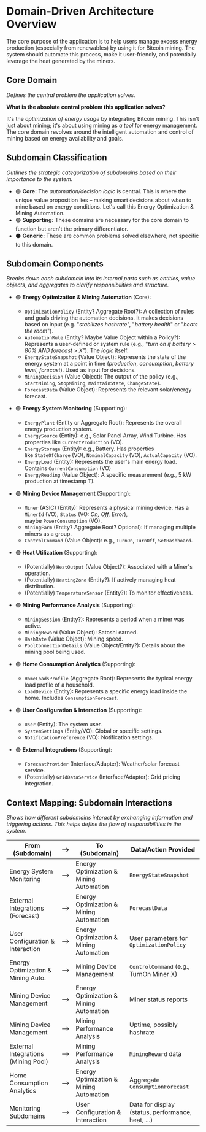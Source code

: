 
# Domain-Driven Architecture Overview

The core purpose of the application is to help users manage excess energy production (especially from renewables) by using it for Bitcoin mining. The system should automate this process, make it user-friendly, and potentially leverage the heat generated by the miners.

## Core Domain

*Defines the central problem the application solves.*

**What is the absolute central problem this application solves?**

It's the *optimization of energy usage* by integrating Bitcoin mining. This isn't just about mining; it's about using mining as *a tool* for energy management. The core domain revolves around the intelligent automation and control of mining based on energy availability and goals.

## Subdomain Classification

*Outlines the strategic categorization of subdomains  based on their importance to the system.*

- 🟢​ **Core:** The *automation/decision logic* is central. This is where the unique value proposition lies – making smart decisions about *when* to mine based on energy conditions. Let's call this Energy Optimization & Mining Automation.
- 🟣 **Supporting:** These domains are necessary for the core domain to function but aren't the primary differentiator.
- ⚫ **Generic:** These are common problems solved elsewhere, not specific to this domain.

## Subdomain Components

*Breaks down each subdomain into its internal parts such as entities, value objects, and aggregates to clarify responsibilities and structure.*

- 🟢 **Energy Optimization & Mining Automation** (Core):
  - `OptimizationPolicy` (Entity? Aggregate Root?): A collection of rules and goals driving the automation decisions. It makes decisions based on input (e.g. "*stabilizes hashrate*", "*battery health*" or "*heats the room*").
  - `AutomationRule` (Entity? Maybe Value Object within a Policy?): Represents a user-defined or system rule (e.g., "*turn on if battery > 80% AND forecast > X*"). The *logic* itself.
  - `EnergyStateSnapshot` (Value Object): Represents the state of the energy system at a point in time (*production*, *consumption*, *battery level*, *forecast*). Used as input for decisions.
  - `MiningDecision` (Value Object): The output of the policy (e.g., `StartMining`, `StopMining`, `MaintainState`, `ChangeState`).
  - `ForecastData` (Value Object): Represents the relevant solar/energy forecast.

- 🟣 **Energy System Monitoring** (Supporting):
  - `EnergyPlant` (Entity or Aggregate Root): Represents the overall energy production system.
  - `EnergySource` (Entity): e.g., Solar Panel Array, Wind Turbine. Has properties like `CurrentProduction` (VO).
  - `EnergyStorage` (Entity): e.g., Battery. Has properties like `StateOfCharge` (VO), `NominalCapacity` (VO), `ActualCapacity` (VO).
  - `EnergyLoad` (Entity): Represents the user's main energy load. Contains `CurrentConsumption` (VO)
  - `EnergyReading` (Value Object): A specific measurement (e.g., 5 kW production at timestamp T).

- 🟣 **Mining Device Management** (Supporting):
  - `Miner` (ASIC) (Entity): Represents a physical mining device. Has a `MinerId` (VO), `Status` (VO: *On, Off, Error*), maybe `PowerConsumption` (VO).
  - `MiningFarm` (Entity? Aggregate Root? Optional): If managing multiple miners as a group.
  - `ControlCommand` (Value Object): e.g., `TurnOn`, `TurnOff`, `SetHashboard`.

- 🟣 **Heat Utilization** (Supporting):
  - (Potentially) `HeatOutput` (Value Object?): Associated with a Miner's operation.
  - (Potentially) `HeatingZone` (Entity?): If actively managing heat distribution.
  - (Potentially) `TemperatureSensor` (Entity?): To monitor effectiveness.

- 🟣 **Mining Performance Analysis** (Supporting):
  - `MiningSession` (Entity?): Represents a period when a miner was active.
  - `MiningReward` (Value Object): Satoshi earned.
  - `HashRate` (Value Object): Mining speed.
  - `PoolConnectionDetails` (Value Object/Entity?): Details about the mining pool being used.

- 🟣 **Home Consumption Analytics** (Supporting):
  - `HomeLoadsProfile` (Aggregate Root): Represents the typical energy load profile of a household.
  - `LoadDevice` (Entity): Represents a specific energy load inside the home. Includes `ConsumptionForecast`.

- 🟣 **User Configuration & Interaction** (Supporting):
  - `User` (Entity): The system user.
  - `SystemSettings` (Entity/VO): Global or specific settings.
  - `NotificationPreference` (VO): Notification settings.

- 🟣 **External Integrations** (Supporting):
  - `ForecastProvider` (Interface/Adapter): Weather/solar forecast service.
  - (Potentially) `GridDataService` (Interface/Adapter): Grid pricing integration.

## Context Mapping: Subdomain Interactions

*Shows how different subdomains interact by exchanging information and triggering actions. This helps define the flow of responsibilities in the system.*

| From (Subdomain)                    | --> | To (Subdomain)                          | Data/Action Provided                              |
| ----------------------------------- | ----| --------------------------------------- | ------------------------------------------------- |
| Energy System Monitoring            | --> | Energy Optimization & Mining Automation | `EnergyStateSnapshot`                             |
| External Integrations (Forecast)    | --> | Energy Optimization & Mining Automation | `ForecastData`                                    |
| User Configuration & Interaction    | --> | Energy Optimization & Mining Automation | User parameters for `OptimizationPolicy`          |
| Energy Optimization & Mining Auto.  | --> | Mining Device Management                | `ControlCommand` (e.g., TurnOn Miner X)           |
| Mining Device Management            | --> | Energy Optimization & Mining Automation | Miner status reports                              |
| Mining Device Management            | --> | Mining Performance Analysis             | Uptime, possibly hashrate                         |
| External Integrations (Mining Pool) | --> | Mining Performance Analysis             | `MiningReward` data                               |
| Home Consumption Analytics          | --> | Energy Optimization & Mining Automation | Aggregate `ConsumptionForecast`                   |
| Monitoring Subdomains               | --> | User Configuration & Interaction        | Data for display (status, performance, heat, ...) |
